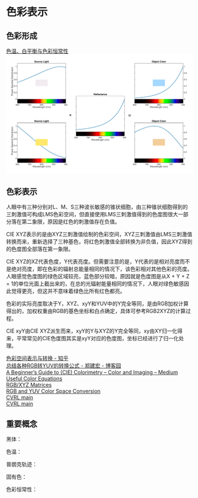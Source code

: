 # 色彩表示

## 色彩形成

[色温、白平衡与色彩恒常性](https://zhuanlan.zhihu.com/p/27165715)
![色彩感知示意图](../../../figures/color-perceive-procedure.jpg)

## 色彩表示

人眼中有三种分别对L、M、S三种波长敏感的锥状细胞，由三种锥状细胞得到的三刺激值可构成LMS色彩空间，但直接使用LMS三刺激值得到的色度图很大一部分落在第二象限，原因是红色的刺激值存在负值。

CIE XYZ表示的是由XYZ三刺激值绘制的色彩空间，XYZ三刺激值由LMS三刺激值转换而来，重新选择了三种基色，将红色刺激值全部转换为非负值，因此XYZ得到的色度图全部落在第一象限。

CIE XYZ的XZ代表色度，Y代表亮度。但需要注意的是，Y代表的是相对亮度而不是绝对亮度，即在色彩的辐射总能量相同的情况下，该色彩相对其他色彩的亮度。人眼感觉色度图的绿色区域较亮，蓝色部分较暗，原因就是色度图是从X + Y + Z = 1的单位光面上截出来的，在总的光辐射能量相同的情况下，人眼对绿色敏感因此觉得更亮，但这并不意味着绿色比所有红色都亮。

色彩的实际亮度取决于Y，XYZ、xyY和YUV中的Y完全等同，是由RGB加权计算得出的，加权权重由RGB的基色坐标和白点确定，具体可参考RGB2XYZ的计算过程。

CIE xyY由CIE XYZ派生而来，xyY的Y与XYZ的Y完全等同，xy由XY归一化得来，平常常见的CIE色度图其实是xyY对应的色度图，坐标已经进行了归一化处理。

[色彩空间表示与转换 - 知乎](https://zhuanlan.zhihu.com/p/24281841)  
[总结各种RGB转YUV的转换公式 - 郑建宏 - 博客园](https://www.cnblogs.com/zhengjianhong/p/7872459.html)  
[A Beginner’s Guide to (CIE) Colorimetry – Color and Imaging – Medium](https://medium.com/hipster-color-science/a-beginners-guide-to-colorimetry-401f1830b65a)  
[Useful Color Equations](http://www.brucelindbloom.com/index.html?Math.html)  
[RGB/XYZ Matrices](http://www.brucelindbloom.com/index.html?Eqn_RGB_XYZ_Matrix.html)  
[RGB and YUV Color Space Conversion](https://www.vocal.com/video/rgb-and-yuv-color-space-conversion/)  
[CVRL main](http://www.cvrl.org/)  
[CVRL main](http://cvrl.ioo.ucl.ac.uk/)  

## 重要概念

黑体：

色温：

普朗克轨迹：

固有色：

色彩恒常性：
